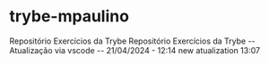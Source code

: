 # trybe-mpaulino
Repositório Exercícios da Trybe
Repositório Exercícios da Trybe
-- Atualização via vscode --
21/04/2024 - 12:14
new atualization 13:07
